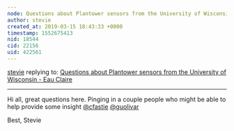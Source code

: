 ```yaml
---
node: Questions about Plantower sensors from the University of Wisconsin - Eau Claire
author: stevie
created_at: 2019-03-15 18:43:33 +0000
timestamp: 1552675413
nid: 18544
cid: 22156
uid: 422561
---
```




[stevie](../profile/stevie) replying to: [Questions about Plantower sensors from the University of Wisconsin - Eau Claire](../notes/OrionAllgaier/03-13-2019/questions-from-the-university-of-wisconsin-eau-claire)

----
 Hi all, great questions here. Pinging in a couple people who might be able to help provide some insight [@cfastie](/profile/cfastie) [@guolivar](/profile/guolivar) 

Best,
Stevie